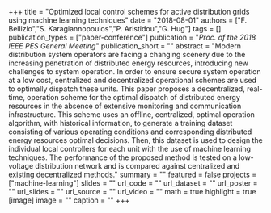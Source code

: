 +++
title = "Optimized local control schemes for active distribution grids using machine learning techniques"
date = "2018-08-01"
authors = ["F. Bellizio","S. Karagiannopoulos","P. Aristidou","G. Hug"]
tags = []
publication_types = ["paper-conference"]
publication = "_Proc. of the 2018 IEEE PES General Meeting_"
publication_short = ""
abstract = "Modern distribution system operators are facing a changing scenery due to the increasing penetration of distributed energy resources, introducing new challenges to system operation. In order to ensure secure system operation at a low cost, centralized and decentralized operational schemes are used to optimally dispatch these units. This paper proposes a decentralized, real-time, operation scheme for the optimal dispatch of distributed energy resources in the absence of extensive monitoring and communication infrastructure. This scheme uses an offline, centralized, optimal operation algorithm, with historical information, to generate a training dataset consisting of various operating conditions and corresponding distributed energy resources optimal decisions. Then, this dataset is used to design the individual local controllers for each unit with the use of machine learning techniques. The performance of the proposed method is tested on a low-voltage distribution network and is compared against centralized and existing decentralized methods."
summary = ""
featured = false
projects = ["machine-learning"]
slides = ""
url_code = ""
url_dataset = ""
url_poster = ""
url_slides = ""
url_source = ""
url_video = ""
math = true
highlight = true
[image]
image = ""
caption = ""
+++

